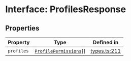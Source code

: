 # Interface: ProfilesResponse

## Properties

| Property | Type | Defined in |
| ------ | ------ | ------ |
| `profiles` | [`ProfilePermissions`](/docs/packages/sdk/interfaces/ProfilePermissions.md)[] | [types.ts:211](https://github.com/monerium/js-monorepo/blob/main/packages/sdk/src/types.ts#L211) |

